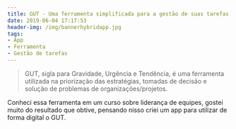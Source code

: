 ```yaml
---
title: GUT - Uma ferramenta simplificada para a gestão de suas tarefas
date: 2019-06-04 17:17:53
header-img: /img/bannerhybridapp.jpg
tags:
- App
- Ferramenta
- Gestão de tarefas
---
```


> GUT, sigla para Gravidade, Urgência e Tendência, é uma ferramenta utilizada na priorização das estratégias, tomadas de decisão e solução de problemas de organizações/projetos.

Conheci essa ferramenta em um curso sobre liderança de equipes, gostei muito do resultado que obtive, pensando nisso criei um app para utilizar de forma digital o GUT.

